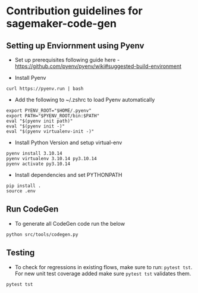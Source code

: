 # Contribution guidelines for sagemaker-code-gen

## Setting up Enviornment using Pyenv
* Set up prerequisites following guide here -  https://github.com/pyenv/pyenv/wiki#suggested-build-environment

* Install Pyenv
```
curl https://pyenv.run | bash
```

* Add the following to  ~/.zshrc to load Pyenv automatically
```
export PYENV_ROOT="$HOME/.pyenv"
export PATH="$PYENV_ROOT/bin:$PATH"
eval "$(pyenv init path)"
eval "$(pyenv init -)"
eval "$(pyenv virtualenv-init -)"
```

* Install Python Version and setup virtual-env
```
pyenv install 3.10.14
pyenv virtualenv 3.10.14 py3.10.14
pyenv activate py3.10.14
```

* Install dependencies and set PYTHONPATH
```
pip install .
source .env
```

## Run CodeGen
* To generate all CodeGen code run the below
```
python src/tools/codegen.py
```

## Testing
* To check for regressions in existing flows, make sure to run: `pytest tst`. For new unit test coverage added make sure `pytest tst` validates them. 
```
pytest tst
```